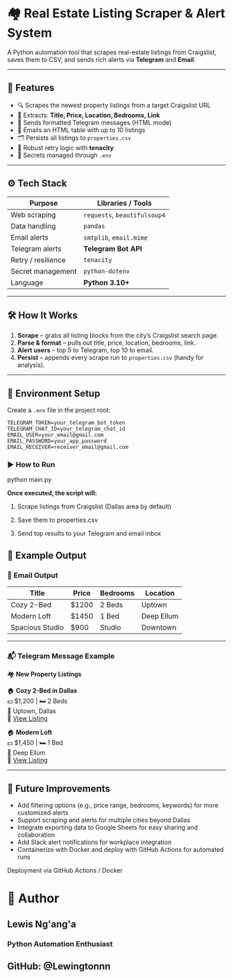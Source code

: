 # 🏘️ Real Estate Listing Scraper & Alert System

A Python automation tool that scrapes real-estate listings from Craigslist, saves them to CSV, and sends rich alerts via **Telegram** and **Email**.

---

## 📌 Features

- 🔍 Scrapes the newest property listings from a target Craigslist URL  
- 📄 Extracts: **Title, Price, Location, Bedrooms, Link**  
- 💬 Sends formatted Telegram messages (HTML mode)  
- 📧 Emails an HTML table with up to 10 listings  
- 🗂 Persists all listings to `properties.csv`  
- 🔁 Robust retry logic with **tenacity**  
- 🔐 Secrets managed through `.env`

---

## ⚙️ Tech Stack

| Purpose            | Libraries / Tools |
|--------------------|-------------------|
| Web scraping       | `requests`, `beautifulsoup4` |
| Data handling      | `pandas` |
| Email alerts       | `smtplib`, `email.mime` |
| Telegram alerts    | **Telegram Bot API** |
| Retry / resilience | `tenacity` |
| Secret management  | `python-dotenv` |
| Language           | **Python 3.10+** |

---

## 🛠 How It Works

1. **Scrape** – grabs all listing blocks from the city’s Craigslist search page.  
2. **Parse & format** – pulls out title, price, location, bedrooms, link.  
3. **Alert users** – top 5 to Telegram, top 10 to email.  
4. **Persist** – appends every scrape run to `properties.csv` (handy for analysis).

---

## 🔐 Environment Setup

Create a `.env` file in the project root:

```dotenv
TELEGRAM_TOKEN=your_telegram_bot_token
TELEGRAM_CHAT_ID=your_telegram_chat_id
EMAIL_USER=your_email@gmail.com
EMAIL_PASSWORD=your_app_password
EMAIL_RECEIVER=receiver_email@gmail.com
```
### ▶️ How to Run

python main.py

**Once executed, the script will:**

1. Scrape listings from Craigslist (Dallas area by default)

2. Save them to properties.csv

3. Send top results to your Telegram and email inbox

## 🧾 Example Output

### 📧 Email Output

| Title            | Price  | Bedrooms | Location    |
|------------------|--------|----------|-------------|
| Cozy 2-Bed       | $1200  | 2 Beds   | Uptown      |
| Modern Loft      | $1450  | 1 Bed    | Deep Ellum  |
| Spacious Studio  | $900   | Studio   | Downtown    |

---

### 📬 Telegram Message Example

🏘️ **New Property Listings**

🏠 **Cozy 2-Bed in Dallas**  
💵 $1,200 | 🛏️ 2 Beds  
📍 Uptown, Dallas  
🔗 [View Listing](https://dallas.craigslist.org/example1)

🏠 **Modern Loft**  
💵 $1,450 | 🛏️ 1 Bed  
📍 Deep Ellum  
🔗 [View Listing](https://dallas.craigslist.org/example2)

---

## 🚀 Future Improvements

- Add filtering options (e.g., price range, bedrooms, keywords) for more customized alerts  
- Support scraping and alerts for multiple cities beyond Dallas  
- Integrate exporting data to Google Sheets for easy sharing and collaboration  
- Add Slack alert notifications for workplace integration  
- Containerize with Docker and deploy with GitHub Actions for automated runs  

Deployment via GitHub Actions / Docker

# 👤 Author
## **Lewis Ng'ang'a**
### **Python Automation Enthusiast**
## GitHub: @Lewingtonnn

